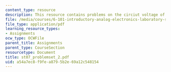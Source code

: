 ```yaml
---
content_type: resource
description: This resource contains problems on the circiut voltage of the transistor.
file: /media/courses/6-101-introductory-analog-electronics-laboratory-spring-2007/a54a7ec8f9fea8795b2e69a12c548154_st07_problemset_2.pdf
file_type: application/pdf
learning_resource_types:
- Assignments
ocw_type: OCWFile
parent_title: Assignments
parent_type: CourseSection
resourcetype: Document
title: st07_problemset_2.pdf
uid: a54a7ec8-f9fe-a879-5b2e-69a12c548154
---
```

